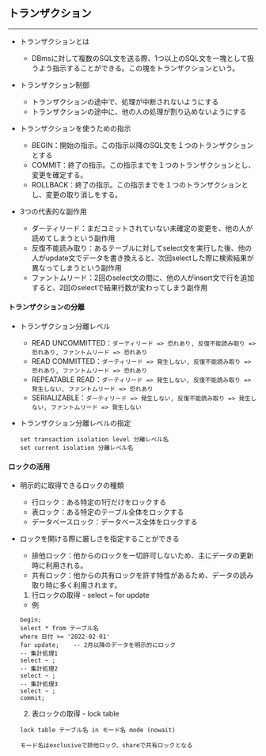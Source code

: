 ## トランザクション
----

- トランザクションとは
  - DBmsに対して複数のSQL文を送る際、1つ以上のSQL文を一塊として扱うよう指示することができる。この塊をトランザクションという。
- トランザクション制御
  - トランザクションの途中で、処理が中断されないようにする
  - トランザクションの途中に、他の人の処理が割り込めないようにする

- トランザクションを使うための指示
  - BEGIN：開始の指示。この指示以降のSQL文を１つのトランザクションとする
  - COMMIT：終了の指示。この指示までを１つのトランザクションとし、変更を確定する。
  - ROLLBACK：終了の指示。この指示までを１つのトランザクションとし、変更の取り消しをする。

- 3つの代表的な副作用
  - ダーティリード：まだコミットされていない未確定の変更を、他の人が読めてしまうという副作用
  - 反復不能読み取り：あるテーブルに対してselect文を実行した後、他の人がupdate文でデータを書き換えると、次回selectした際に検索結果が異なってしまうという副作用
  - ファントムリード：2回のselect文の間に、他の人がinsert文で行を追加すると、2回のselectで結果行数が変わってしまう副作用

#### トランザクションの分離

- トランザクション分離レベル
  - READ UNCOMMITTED：`ダーティリード => 恐れあり, 反復不能読み取り => 恐れあり, ファントムリード => 恐れあり`
  - READ COMMITTED：`ダーティリード => 発生しない, 反復不能読み取り => 恐れあり, ファントムリード => 恐れあり`
  - REPEATABLE READ：`ダーティリード => 発生しない, 反復不能読み取り => 発生しない, ファントムリード => 恐れあり`
  - SERIALIZABLE：`ダーティリード => 発生しない, 反復不能読み取り => 発生しない, ファントムリード => 発生しない`

- トランザクション分離レベルの指定
  ```
  set transaction isolation level 分離レベル名
  set current isolation 分離レベル名
  ```

#### ロックの活用

- 明示的に取得できるロックの種類
  - 行ロック：ある特定の1行だけをロックする
  - 表ロック：ある特定のテーブル全体をロックする
  - データベースロック：データベース全体をロックする
- ロックを開ける際に厳しさを指定することができる
  - 排他ロック：他からのロックを一切許可しないため、主にデータの更新時に利用される。
  - 共有ロック：他からの共有ロックを許す特性があるため、データの読み取り時に多く利用されます。

  1. 行ロックの取得 - select ~ for update
  - 例
  ```
  begin;
  select * from テーブル名
  where 日付 >= '2022-02-01'
  for update;    -- 2月以降のデータを明示的にロック
  -- 集計処理1
  select ~ ;
  -- 集計処理2
  select ~ ;
  -- 集計処理3
  select ~ ;
  commit;
  ```

  2. 表ロックの取得 - lock table
  ```
  lock table テーブル名 in モード名 mode (nowait)
  ```
  `モード名はexclusiveで排他ロック、shareで共有ロックとなる`
  ```
  
  ```
